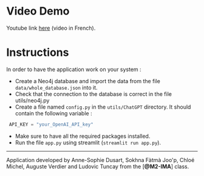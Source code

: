 # Video Demo

Youtube link [here](https://youtu.be/_4plo1sFjaE) (video in French).

# Instructions

In order to have the application work on your system :

-   Create a Neo4j database and import the data from the file `data/whole_database.json` into it.
-   Check that the connection to the database is correct in the file utils/neo4j.py
-   Create a file named `config.py` in the `utils/ChatGPT` directory. It should contain the following variable :

```python
 API_KEY = "your_OpenAI_API_key"
```

-   Make sure to have all the required packages installed.
-   Run the file `app.py` using streamlit (`streamlit run app.py`).

---

Application developed by Anne-Sophie Dusart, Sokhna Fàtmà Joo'p, Chloé Michel, Auguste Verdier and Ludovic Tuncay from the [**@M2-IMA**] class.
